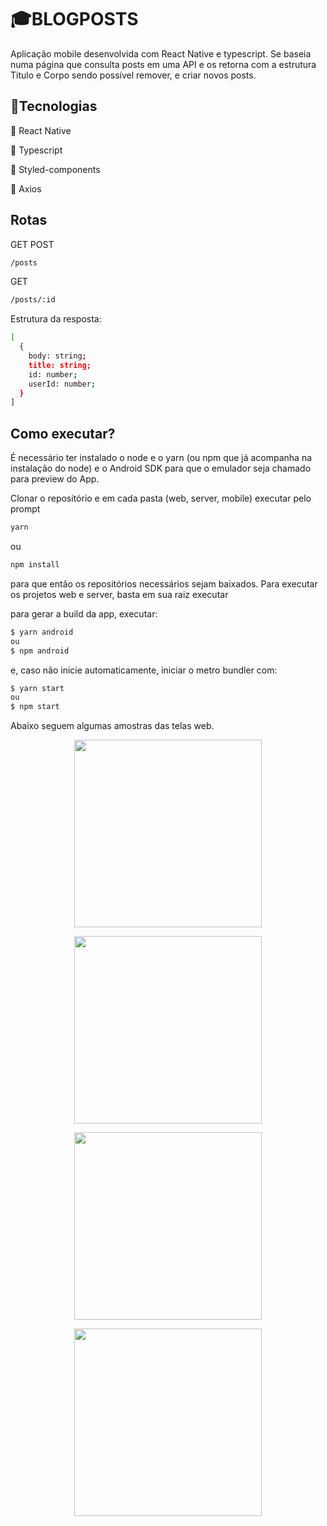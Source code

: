 # 🎓BLOGPOSTS

Aplicação mobile desenvolvida com React Native e typescript. Se baseia numa página que consulta posts em uma API e os retorna com a estrutura Titulo e Corpo sendo possível remover, e criar novos posts.

## 📁Tecnologias

📕 React Native

📘 Typescript

💅 Styled-components

🔗 Axios

## Rotas

GET POST
```bash
/posts
```
GET
```bash
/posts/:id
```

Estrutura da resposta:
```bash
[
  {
    body: string;
    title: string;
    id: number;
    userId: number;
  }
]
```
## Como executar?

É necessário ter instalado o node e o yarn (ou npm que já acompanha na instalação do node) e o Android SDK para que o emulador seja chamado para preview do App. 

Clonar o repositório e em cada pasta (web, server, mobile) executar pelo prompt 
```bash
yarn
```
ou
```bash
npm install 
```
para que então os repositórios necessários sejam baixados. Para executar os projetos web e server, basta em sua raiz executar 

para gerar a build da app, executar:
```bash
$ yarn android 
ou 
$ npm android
```

e, caso não inicie automaticamente, iniciar o metro bundler com:
```bash
$ yarn start 
ou 
$ npm start
```
Abaixo seguem algumas amostras das telas web.


<p align="center">
<img  src="https://github.com/carloshrf/blogposts/blob/master/public/images/create.png?raw=true"  width="300"/>
</p>

<p align="center">
<img  src="https://github.com/carloshrf/blogposts/blob/master/public/images/delete.png?raw=true"  width="300"/>
</p>

<p align="center">
<img  src="https://github.com/carloshrf/blogposts/blob/master/public/images/home.png?raw=true"  width="300"/>
</p>

<p align="center">
<img  src="https://github.com/carloshrf/blogposts/blob/master/public/images/success.png?raw=true"  width="300"/>
</p>
